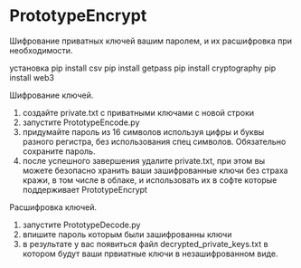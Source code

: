 # PrototypeEncrypt
Шифрование приватных ключей вашим паролем, и их расшифровка при необходимости.

установка
pip install csv
pip install getpass
pip install cryptography
pip install web3

Шифрование ключей.
1) создайте private.txt с приватными ключами с новой строки
2) запустите PrototypeEncode.py
3) придумайте пароль из 16 символов используя цифры и буквы разного регистра, без использования спец символов. Обязательно сохраните пароль.
4) после успешного завершения удалите private.txt, при этом вы можете безопасно хранить ваши зашифрованные ключи без страха кражи, в том числе в облаке, и использовать их в софте которые поддерживает PrototypeEncrypt


Расшифровка ключей.
1) запустите PrototypeDecode.py
2) впишите пароль которым были зашифрованны ключи
3) в результате у вас появиться файл decrypted_private_keys.txt в котором будут ваши првиатные ключи в незашифрованном виде.




